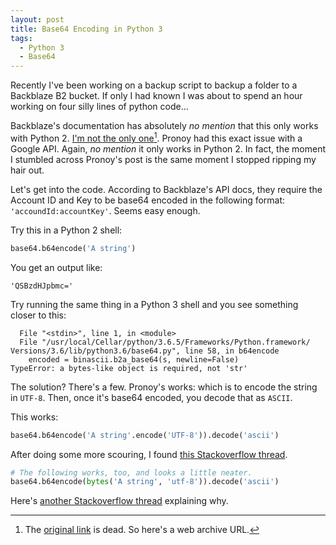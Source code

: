 ```yaml
---
layout: post
title: Base64 Encoding in Python 3
tags: 
  - Python 3
  - Base64
---
```


Recently I've been working on a backup script to backup a folder to a
Backblaze B2 bucket. If only I had known I was about to spend an hour
working on four silly lines of python code...

Backblaze's documentation has absolutely *no mention* that this only
works with Python 2. [I'm not the only one][0][^1]. Pronoy had this
exact
issue with a Google API. Again, *no mention* it only works in Python 2.
In fact, the moment I stumbled across Pronoy's post is the same moment I
stopped ripping my hair out.

[0]:https://web.archive.org/web/20181211020351/https://www.pronoy.in/2016/10/20/python-3-5-x-base64-encoding-3/

Let's get into the code. According to Backblaze's API docs, they require
the Account ID and Key to be base64 encoded in the following format: 
`'accoundId:accountKey'`. Seems easy enough.

Try this in a Python 2 shell:

```python
base64.b64encode('A string')
```
    
You get an output like:

```
'QSBzdHJpbmc='
```
    
Try running the same thing in a Python 3 shell and you see something
closer to this:

      File "<stdin>", line 1, in <module>
      File "/usr/local/Cellar/python/3.6.5/Frameworks/Python.framework/ Versions/3.6/lib/python3.6/base64.py", line 58, in b64encode 
        encoded = binascii.b2a_base64(s, newline=False)
    TypeError: a bytes-like object is required, not 'str'
    
The solution? There's a few. Pronoy's works: which is to encode the
string in `UTF-8`. Then, once it's base64 encoded, you decode that as
`ASCII`.

This works:

```python
base64.b64encode('A string'.encode('UTF-8')).decode('ascii')
```

After doing some more scouring, I found [this Stackoverflow thread][1].

```python
# The following works, too, and looks a little neater.
base64.b64encode(bytes('A string', 'utf-8')).decode('ascii')
```

Here's [another Stackoverflow thread][2] explaining why.

[1]: https://stackoverflow.com/questions/40454177/how-to-encode-a-string-with-base64-in-python-3-and-remove-the-new-lines
[2]: https://stackoverflow.com/questions/8908287/why-do-i-need-b-to-encode-a-python-string-with-base64

[^1]:The [original link](https://www.pronoy.in/2016/10/20/python-3-5-x-base64-encoding-3/)
is dead. So here's a web archive URL.
